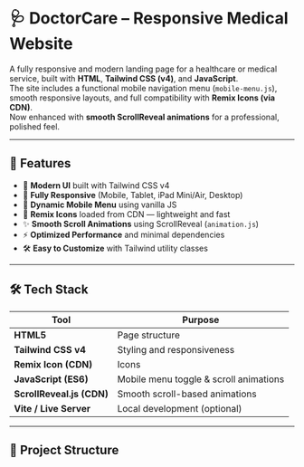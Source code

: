 # 🩺 DoctorCare – Responsive Medical Website

A fully responsive and modern landing page for a healthcare or medical service, built with **HTML**, **Tailwind CSS (v4)**, and **JavaScript**.  
The site includes a functional mobile navigation menu (`mobile-menu.js`), smooth responsive layouts, and full compatibility with **Remix Icons (via CDN)**.  
Now enhanced with **smooth ScrollReveal animations** for a professional, polished feel.

---

## 🚀 Features

- 💎 **Modern UI** built with Tailwind CSS v4  
- 📱 **Fully Responsive** (Mobile, Tablet, iPad Mini/Air, Desktop)  
- 🧭 **Dynamic Mobile Menu** using vanilla JS  
- 🧩 **Remix Icons** loaded from CDN — lightweight and fast  
- ✨ **Smooth Scroll Animations** using ScrollReveal (`animation.js`)  
- ⚡ **Optimized Performance** and minimal dependencies  
- 🛠️ **Easy to Customize** with Tailwind utility classes

---

## 🛠️ Tech Stack

| Tool | Purpose |
|------|----------|
| **HTML5** | Page structure |
| **Tailwind CSS v4** | Styling and responsiveness |
| **Remix Icon (CDN)** | Icons |
| **JavaScript (ES6)** | Mobile menu toggle & scroll animations |
| **ScrollReveal.js (CDN)** | Smooth scroll-based animations |
| **Vite / Live Server** | Local development (optional) |

---

## 📂 Project Structure
